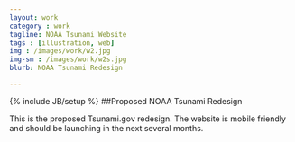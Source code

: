 ```yaml
---
layout: work
category : work
tagline: NOAA Tsunami Website
tags : [illustration, web]
img : /images/work/w2.jpg
img-sm : /images/work/w2s.jpg
blurb: NOAA Tsunami Redesign

---
```

{% include JB/setup %}
##Proposed NOAA Tsunami Redesign

This is the proposed Tsunami.gov redesign.  The website is mobile friendly and should be launching in the next several months.